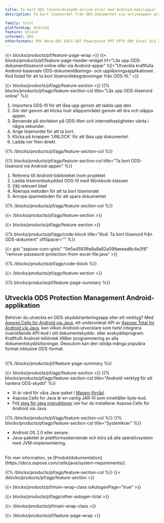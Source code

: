 ```yaml
---
title: Ta bort ODS lösenordsskydd online eller med Android-mobilappar
description: Ta bort lösenordet från ODS-dokumentet via onlineappen gratis. Android API-kod för att låsa upp lösenordsskyddade ODS-filer.

family: total
platformtag: Android
feature: Unlock
informat: ODS
otherformats: PDF Word DOC DOCX ODT Powerpoint PPT PPTX ODP Excel XLS XLSX ODS
---
```

{{< blocks/products/pf/feature-page-wrap >}}
{{< blocks/products/pf/feature-page-header-widget h1="Lås upp ODS-dokumentlösenord online eller via Android-appar" h2="Utveckla kraftfulla Android-baserade ODS-dokumentlåsnings- och upplåsningsapplikationer. Kod listad för att ta bort lösenordsbegränsningar från ODS-fil." >}}

{{< blocks/products/pf/agp/feature-section >}}
{{% blocks/products/pf/agp/feature-section-col title="Lås upp ODS-lösenord online" %}}

1. Importera ODS-fil för att låsa upp genom att ladda upp den.
1. Gör det genom att klicka inuti släppområdet genom att dra och släppa appen. 
1. Beroende på storleken på ODS-filen och internethastigheten vänta i några sekunder.
1. Ange lösenordet för att ta bort.
1. Klicka på knappen 'UNLOCK' för att låsa upp dokumentet.
1. Ladda ner filen direkt.

{{% /blocks/products/pf/agp/feature-section-col %}}

{{% blocks/products/pf/agp/feature-section-col title="Ta bort ODS-lösenord via Android-appen" %}}

1. Referera till Android-biblioteket inom projektet
1. Ladda lösenordsskyddad ODS-fil med Workbook-klassen
1. Välj relevant blad
1. Åberopa metoden för att ta bort lösenordet
1. Anropa sparmetoden för att spara dokumentet

{{% /blocks/products/pf/agp/feature-section-col %}}

{{< /blocks/products/pf/agp/feature-section >}}

{{< blocks/products/pf/agp/feature-section >}}

{{% blocks/products/pf/agp/code-block title="Kod: Ta bort lösenord från ODS-dokument" offSpacer="" %}}

{{< gist "aspose-com-gists" "0e5a45839a6a8a82a098aeead8c4e2f6" "remove-password-protection-from-excel-file.java" >}}

{{% /blocks/products/pf/agp/code-block %}}

{{< /blocks/products/pf/agp/feature-section >}}

{{% blocks/products/pf/feature-page-summary %}}

<h2>Utveckla ODS Protection Management Android-applikation</h2>

Behöver du utveckla en ODS-skyddshanteringsapp eller ett verktyg? Med [Aspose.Cells for Android via Java](https://products.aspose.com/cells/sv/android-java/), ett underordnat API av [Aspose.Total for Android via Java](https://products.aspose.com/total/sv/android-java/), kan vilken Android-utvecklare som helst integrera ovanstående API-kod i sitt dokumentskydds- eller avskyddsprogram. Kraftfullt Android-bibliotek tillåter programmering av alla dokumentskyddslösningar. Dessutom kan den stödja många populära format inklusive ODS-format.<br /><br />

{{% /blocks/products/pf/feature-page-summary %}}

{{< blocks/products/pf/agp/feature-section >}}
{{% blocks/products/pf/agp/feature-section-col title="Android-verktyg för att hantera ODS-skydd" %}}

- Vi är värd för våra Java-paket i [Maven-förråd](https://releases.aspose.com/java/repo/com/aspose/aspose-cells/). 
- Aspose.Cells for Java är en vanlig JAR-fil som innehåller byte-kod. 
- Följ [steg för steg instruktioner](https://docs.aspose.com/cells/java/installation/#install-aspose-cells-for-java-from-maven-repository) om hur du installerar Aspose.Cells for Android via Java.

{{% /blocks/products/pf/agp/feature-section-col %}}
{{% blocks/products/pf/agp/feature-section-col title="Systemkrav" %}}

- Android OS 2.0 eller senare.
- Java-paketet är plattformsoberoende och körs på alla operativsystem med JVM-implementering.

<br />
För mer information, se [Produktdokumentation](https://docs.aspose.com/cells/java/system-requirements/).

{{% /blocks/products/pf/agp/feature-section-col %}}
{{< /blocks/products/pf/agp/feature-section >}}

{{< blocks/products/pf/main-wrap-class isAutogenPage="true" >}}

{{< blocks/products/pf/agp/other-autogen-total >}}

{{< /blocks/products/pf/main-wrap-class >}}

{{< /blocks/products/pf/feature-page-wrap >}}